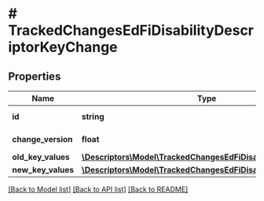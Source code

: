 # # TrackedChangesEdFiDisabilityDescriptorKeyChange

## Properties

Name | Type | Description | Notes
------------ | ------------- | ------------- | -------------
**id** | **string** | Resource identifier | [optional]
**change_version** | **float** | Change version | [optional]
**old_key_values** | [**\Descriptors\Model\TrackedChangesEdFiDisabilityDescriptorKey**](TrackedChangesEdFiDisabilityDescriptorKey.md) |  | [optional]
**new_key_values** | [**\Descriptors\Model\TrackedChangesEdFiDisabilityDescriptorKey**](TrackedChangesEdFiDisabilityDescriptorKey.md) |  | [optional]

[[Back to Model list]](../../README.md#models) [[Back to API list]](../../README.md#endpoints) [[Back to README]](../../README.md)
